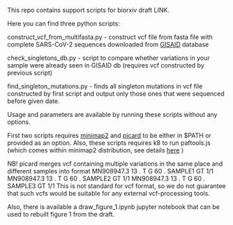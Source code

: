 This repo contains support scripts for biorxiv draft LINK.

Here you can find three python scripts:

construct_vcf_from_multifasta.py - construct vcf file from fasta file with complete SARS-CoV-2 sequences downloaded from [GISAID](https://www.gisaid.org/) database

check_singletons_db.py - script to compare whether variations in your sample were already seen in GISAID db (requires vcf constructed by previous script)

find_singleton_mutations.py - finds all singleton mutations in vcf file constructed by first script and output only those ones that were sequenced before given date.


Usage and parameters are available by running these scripts without any options.


First two scripts requires [minimap2](https://github.com/lh3/minimap2/) and [picard](https://broadinstitute.github.io/picard/) to be either in $PATH or provided as an option.
Also, these scripts requires k8 to run paftools.js (which comes within minimap2 distribution, see details [here](https://github.com/lh3/minimap2/blob/master/misc/README.md) )

NB! picard merges vcf containing multiple variations in the same place and different samples into format 
MN908947.3      13     .       T       G       60      .       SAMPLE1       GT      1/1
MN908947.3      13     .       T       G       60      .       SAMPLE2       GT      1/1
MN908947.3      13     .       T       G       60      .       SAMPLE3       GT      1/1
This is not standard for vcf format, so we do not guarantee that such vcfs would be suitable for any external vcf-processing tools.


Also, there is available a draw_figure_1.ipynb jupyter notebook that can be used to rebuilt figure 1 from the draft.

